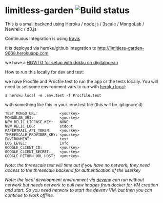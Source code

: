 # limitless-garden ![Build status](https://travis-ci.org/abarbanell/limitless-garden.svg)

This is a small backend using 
Heroku / node.js / 3scale / MongoLab / Newrelic / d3.js

Continuous Integration is using [travis](https://travis-ci.org/abarbanell/limitless-garden)

It is deployed via heroku/github integration to 
http://limitless-garden-9668.herokuapp.com

we have a [HOWTO for setup with dokku on digitalocean](dokku.md)

How to run this locally for dev and test: 

we have Procfile and Procfile.test to run the app or the tests locally. You will need to set some 
environment vars to run with [heroku local](https://devcenter.heroku.com/articles/heroku-local): 

```
$ heroku local -e .env.test -f Procfile.test
```

with something like this in your .env.test file (this will be .gitignore'd)

```
TEST_MONGO_URL:          <yourkey>
MONGOLAB_URI:            <yourkey>
NEW_RELIC_LICENSE_KEY:   NONE
NEW_RELIC_LOG:           stdout
PAPERTRAIL_API_TOKEN:    <yourkey>
THREESCALE_PROVIDER_KEY: <yourkey>
ENVIRONMENT:             test
LOG_LEVEL:               info
GOOGLE_CLIENT_ID:        <yourkey>
GOOGLE_CLIENT_SECRET:    <yourkey>
GOOGLE_RETURN_URL_HOST:  <yourkey>
```

*Note: the threescale test will time out if you have no network, 
they need access to the threescale backend for authentication 
of the userkey* 

*Note: the local development environment via 
[devenv](https://github.com/abarbanell/devenv) can run without network 
but needs network to pull new images from docker for VM creation and start. 
So you need network to start the devenv VM, but then you can continue to work offline.*
